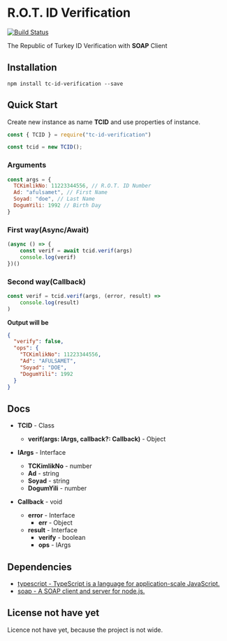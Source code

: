 # R.O.T. ID Verification
[![Build Status](https://travis-ci.org/afulsamet/tc-id-verification.svg?branch=master)](https://travis-ci.org/afulsamet/tc-id-verification)

The Republic of Turkey ID Verification with **SOAP** Client

## Installation
`npm install tc-id-verification --save`

## Quick Start
Create new instance as name **TCID** and use properties of instance.
```javascript
const { TCID } = require("tc-id-verification")

const tcid = new TCID();
```

### Arguments
```javascript
const args = {
  TCKimlikNo: 11223344556, // R.O.T. ID Number
  Ad: "afulsamet", // First Name
  Soyad: "doe", // Last Name
  DogumYili: 1992 // Birth Day
}
```

### First way(Async/Await)
```javascript
(async () => {
    const verif = await tcid.verif(args)
    console.log(verif)
})()
```
### Second way(Callback)
```javascript
const verif = tcid.verif(args, (error, result) =>
    console.log(result)
)
```

**Output will be**
```json
{
  "verify": false,
  "ops": {
    "TCKimlikNo": 11223344556,
    "Ad": "AFULSAMET",
    "Soyad": "DOE",
    "DogumYili": 1992
  }
}
```

## Docs
- **TCID** - Class
  - **verif(args: IArgs, callback?: Callback)** - Object

- **IArgs** - Interface
  - **TCKimlikNo** - number
  - **Ad** - string
  - **Soyad** - string
  - **DogumYili** - number
  
- **Callback** - void
  - **error** - Interface
    - **err** - Object
  - **result** - Interface
    - **verify** - boolean
    - **ops** - IArgs
  
## Dependencies
* [typescript - TypeScript is a language for application-scale JavaScript.](https://www.npmjs.com/package/typescript)
* [soap - A SOAP client and server for node.js.](https://www.npmjs.com/package/soap)

## License not have yet
Licence not have yet, because the project is not wide.
